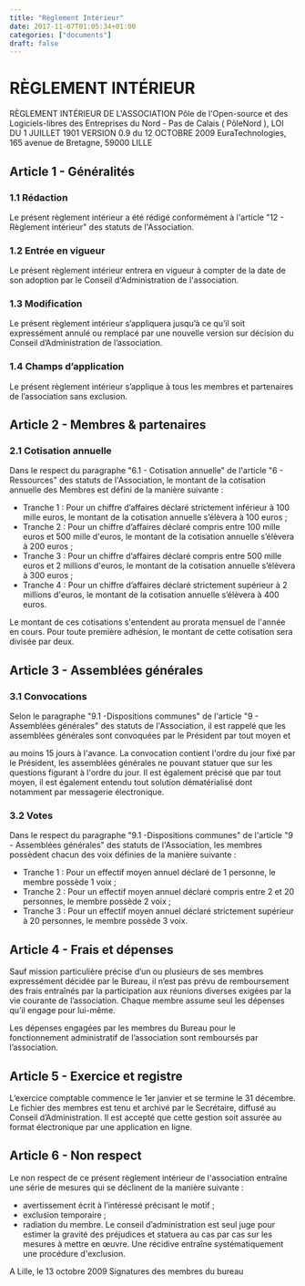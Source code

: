 ```yaml
---
title: "Règlement Intérieur"
date: 2017-11-07T01:05:34+01:00
categories: ["documents"]
draft: false
---
```


# RÈGLEMENT INTÉRIEUR

RÈGLEMENT INTÉRIEUR DE L'ASSOCIATION Pôle de l'Open-source et des Logiciels-libres des Entreprises
du Nord - Pas de Calais ( PôleNord ), LOI DU 1 JUILLET 1901
VERSION 0.9 du 12 OCTOBRE 2009
EuraTechnologies, 165 avenue de Bretagne, 59000 LILLE

## Article 1 - Généralités

### 1.1 Rédaction

Le présent règlement intérieur a été rédigé conformément à l'article "12 - Règlement intérieur" des statuts de
l'Association.

### 1.2 Entrée en vigueur

Le présent règlement intérieur entrera en vigueur à compter de la date de son adoption par le Conseil
d'Administration de l'association.

### 1.3 Modification

Le présent règlement intérieur s’appliquera jusqu’à ce qu’il soit expressément annulé ou remplacé par une
nouvelle version sur décision du Conseil d’Administration de l’association.

### 1.4 Champs d’application

Le présent règlement intérieur s’applique à tous les membres et partenaires de l’association sans exclusion.

## Article 2 - Membres & partenaires

### 2.1 Cotisation annuelle

Dans le respect du paragraphe "6.1 - Cotisation annuelle" de l'article "6 - Ressources" des statuts de
l'Association, le montant de la cotisation annuelle des Membres est défini de la manière suivante :

- Tranche 1 : Pour un chiffre d’affaires déclaré strictement inférieur à 100 mille euros, le montant de la
    cotisation annuelle s’élèvera à 100 euros ;
- Tranche 2 : Pour un chiffre d’affaires déclaré compris entre 100 mille euros et 500 mille d'euros, le
    montant de la cotisation annuelle s’élèvera à 200 euros ;
- Tranche 3 : Pour un chiffre d’affaires déclaré compris entre 500 mille euros et 2 millions d'euros, le
    montant de la cotisation annuelle s’élèvera à 300 euros ;
- Tranche 4 : Pour un chiffre d’affaires déclaré strictement supérieur à 2 millions d'euros, le montant de
    la cotisation annuelle s’élèvera à 400 euros.

Le montant de ces cotisations s'entendent au prorata mensuel de l'année en cours.
Pour toute première adhésion, le montant de cette cotisation sera divisée par deux.

## Article 3 - Assemblées générales

### 3.1 Convocations

Selon le paragraphe "9.1 -Dispositions communes" de l'article "9 - Assemblées générales" des statuts de
l'Association, il est rappelé que les assemblées générales sont convoquées par le Président par tout moyen et


au moins 15 jours à l'avance. La convocation contient l'ordre du jour fixé par le Président, les assemblées
générales ne pouvant statuer que sur les questions figurant à l'ordre du jour.
Il est également précisé que par tout moyen, il est également entendu tout solution dématérialisé dont
notamment par messagerie électronique.

### 3.2 Votes

Dans le respect du paragraphe "9.1 -Dispositions communes" de l'article "9 - Assemblées générales" des
statuts de l'Association, les membres possèdent chacun des voix définies de la manière suivante :

- Tranche 1 : Pour un effectif moyen annuel déclaré de 1 personne, le membre possède 1 voix ;
- Tranche 2 : Pour un effectif moyen annuel déclaré compris entre 2 et 20 personnes, le membre
    possède 2 voix ;
- Tranche 3 : Pour un effectif moyen annuel déclaré strictement supérieur à 20 personnes, le membre
    possède 3 voix.

## Article 4 - Frais et dépenses

Sauf mission particulière précise d’un ou plusieurs de ses membres expressément décidée par le Bureau, il
n’est pas prévu de remboursement des frais entraînés par la participation aux réunions diverses exigées par la
vie courante de l’association. Chaque membre assume seul les dépenses qu’il engage pour lui-même.

Les dépenses engagées par les membres du Bureau pour le fonctionnement administratif de l’association sont
remboursés par l’association.

## Article 5 - Exercice et registre

L’exercice comptable commence le 1er janvier et se termine le 31 décembre.
Le fichier des membres est tenu et archivé par le Secrétaire, diffusé au Conseil d’Administration.
Il est accepté que cette gestion soit assurée au format électronique par une application en ligne.

## Article 6 - Non respect

Le non respect de ce présent règlement intérieur de l'association entraîne une série de mesures qui se
déclinent de la manière suivante :

- avertissement écrit à l’intéressé précisant le motif ;
- exclusion temporaire ;
- radiation du membre.
Le conseil d’administration est seul juge pour estimer la gravité des préjudices et statuera au cas par cas sur
les mesures à mettre en œuvre.
Une récidive entraîne systématiquement une procédure d'exclusion.

A Lille, le 13 octobre 2009
Signatures des membres du bureau
